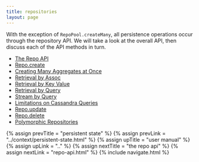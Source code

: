 ```yaml
---
title: repositories
layout: page
---
```


With the exception of `RepoPool.createMany`, all persistence
operations occur through the repository API. We will take a look at
the overall API, then discuss each of the API methods in turn.

- [The Repo API](repo-api.html)
- [Repo.create](create.html)
- [Creating Many Aggregates at Once](create-many.html)
- [Retrieval by Assoc](retrieve-assoc.html)
- [Retrieval by Key Value](retrieve-keyval.html)
- [Retrieval by Query](query.html)
- [Stream by Query](stream.html)
- [Limitations on Cassandra Queries](cassandra-query-limits.html)
- [Repo.update](update.html)
- [Repo.delete](delete.html)
- [Polymorphic Repositories](poly.html)

{% assign prevTitle = "persistent state" %}
{% assign prevLink = "../context/persistent-state.html" %}
{% assign upTitle = "user manual" %}
{% assign upLink = ".." %}
{% assign nextTitle = "the repo api" %}
{% assign nextLink = "repo-api.html" %}
{% include navigate.html %}
